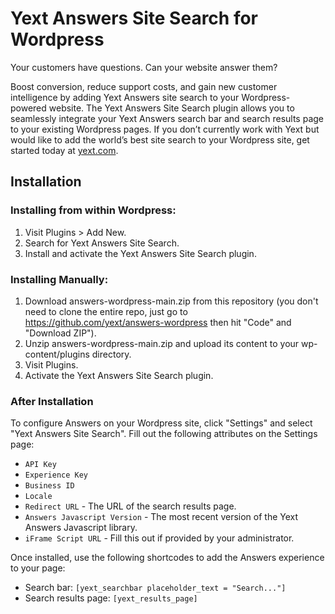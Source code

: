 # Yext Answers Site Search for Wordpress

Your customers have questions. Can your website answer them?

Boost conversion, reduce support costs, and gain new customer intelligence by adding Yext Answers site search to your Wordpress-powered website. The Yext Answers Site Search plugin allows you to seamlessly integrate your Yext Answers search bar and search results page to your existing Wordpress pages. If you don’t currently work with Yext but would like to add the world’s best site search to your Wordpress site, get started today at [yext.com](https://www.yext.com/free-trial/?utm_source=Wordpress).

## Installation
### Installing from within Wordpress:
1. Visit Plugins > Add New.
2. Search for Yext Answers Site Search.
3. Install and activate the Yext Answers Site Search plugin. 

### Installing Manually:
1. Download answers-wordpress-main.zip from this repository (you don't need to clone the entire repo, just go to https://github.com/yext/answers-wordpress then hit "Code" and "Download ZIP").
2. Unzip answers-wordpress-main.zip and upload its content to your wp-content/plugins directory. 
3. Visit Plugins.
4. Activate the Yext Answers Site Search plugin. 

### After Installation
To configure Answers on your Wordpress site, click "Settings" and select "Yext Answers Site Search". Fill out the following attributes on the Settings page:
* `API Key`
* `Experience Key`
* `Business ID`
* `Locale`
* `Redirect URL` - The URL of the search results page.
* `Answers Javascript Version` - The most recent version of the Yext Answers Javascript library.
* `iFrame Script URL` - Fill this out if provided by your administrator.

Once installed, use the following shortcodes to add the Answers experience to your page:

* Search bar:  `[yext_searchbar placeholder_text = "Search..."]`
* Search results page: `[yext_results_page]`
